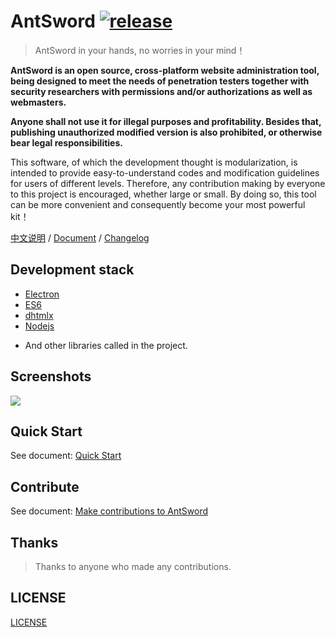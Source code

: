 # AntSword [![release](https://img.shields.io/badge/release-v2.0.2-blue.svg?style=flat-square)][url-release]

> AntSword in your hands, no worries in your mind！

**AntSword is an open source, cross-platform website administration tool, being designed to meet the needs of penetration testers together with security researchers with permissions and/or authorizations as well as webmasters.**

**Anyone shall not use it for illegal purposes and profitability. Besides that, publishing unauthorized modified version is also prohibited, or otherwise bear legal responsibilities.**

This software, of which the development thought is modularization, is intended to provide easy-to-understand codes and modification guidelines for users of different levels. Therefore, any contribution making by everyone to this project is encouraged, whether large or small. By doing so, this tool can be more convenient and consequently become your most powerful kit！

[中文说明][url-doczh] / [Document][url-document] / [Changelog][url-changelog]

## Development stack

- [Electron][url-electron]
- [ES6][url-es6]
- [dhtmlx][url-dhtmlx]
- [Nodejs][url-nodejs]
* And other libraries called in the project.

## Screenshots

![][url-mainui]

## Quick Start

See document: [Quick Start][url-quickstart]

## Contribute

See document: [Make contributions to AntSword][url-contribute]

## Thanks

> Thanks to anyone who made any contributions.

## LICENSE

[LICENSE](./LICENSE)

[url-doczh]: README_CN.md
[url-changelog]: CHANGELOG.md
[url-document]: http://doc.u0u.us/en/
[url-release]: https://github.com/AntSwordProject/AntSword/releases/tag/2.0.0
[url-electron]: http://electron.atom.io/
[url-es6]: http://es6.ruanyifeng.com/
[url-dhtmlx]: http://dhtmlx.com/
[url-nodejs]: https://nodejs.org/
[url-homepage]: http://uyu.us
[url-release]: https://github.com/AntSwordProject/AntSword/releases
[url-quickstart]: https://doc.u0u.us/en/getting_started/index.html
[url-contribute]: https://doc.u0u.us/en/contribute_docs.html
[url-mainui]: http://7xtigg.com1.z0.glb.clouddn.com/doc/getting_started/get_antsword_2.jpg